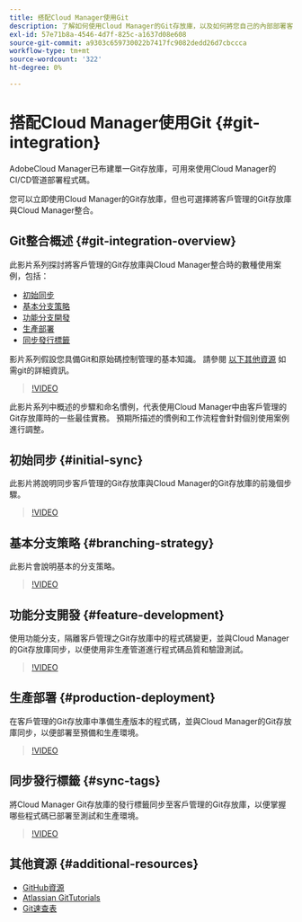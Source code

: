 ```yaml
---
title: 搭配Cloud Manager使用Git
description: 了解如何使用Cloud Manager的Git存放庫，以及如何將您自己的內部部署客戶管理的Git存放庫與Cloud Manager整合。
exl-id: 57e71b8a-4546-4d7f-825c-a1637d08e608
source-git-commit: a9303c659730022b7417fc9082dedd26d7cbccca
workflow-type: tm+mt
source-wordcount: '322'
ht-degree: 0%

---
```


# 搭配Cloud Manager使用Git {#git-integration}

AdobeCloud Manager已布建單一Git存放庫，可用來使用Cloud Manager的CI/CD管道部署程式碼。

您可以立即使用Cloud Manager的Git存放庫，但也可選擇將客戶管理的Git存放庫與Cloud Manager整合。

## Git整合概述 {#git-integration-overview}

此影片系列探討將客戶管理的Git存放庫與Cloud Manager整合時的數種使用案例，包括：

* [初始同步](#initial-sync)
* [基本分支策略](#branching-strategy)
* [功能分支開發](#feature-development)
* [生產部署](#production-deployment)
* [同步發行標籤](#sync-tags)

影片系列假設您具備Git和原始碼控制管理的基本知識。 請參閱 [以下其他資源](#additional-resources) 如需git的詳細資訊。

>[!VIDEO](https://video.tv.adobe.com/v/28710/)

此影片系列中概述的步驟和命名慣例，代表使用Cloud Manager中由客戶管理的Git存放庫時的一些最佳實務。 預期所描述的慣例和工作流程會針對個別使用案例進行調整。

## 初始同步 {#initial-sync}

此影片將說明同步客戶管理的Git存放庫與Cloud Manager的Git存放庫的前幾個步驟。

>[!VIDEO](https://video.tv.adobe.com/v/28711/?quality=12)

## 基本分支策略 {#branching-strategy}

此影片會說明基本的分支策略。

>[!VIDEO](https://video.tv.adobe.com/v/28712/?quality=12)

## 功能分支開發 {#feature-development}

使用功能分支，隔離客戶管理之Git存放庫中的程式碼變更，並與Cloud Manager的Git存放庫同步，以便使用非生產管道進行程式碼品質和驗證測試。

>[!VIDEO](https://video.tv.adobe.com/v/28723/?quality=12)

## 生產部署 {#production-deployment}

在客戶管理的Git存放庫中準備生產版本的程式碼，並與Cloud Manager的Git存放庫同步，以便部署至預備和生產環境。

>[!VIDEO](https://video.tv.adobe.com/v/28724/?quality=12)

## 同步發行標籤 {#sync-tags}

將Cloud Manager Git存放庫的發行標籤同步至客戶管理的Git存放庫，以便掌握哪些程式碼已部署至測試和生產環境。

>[!VIDEO](https://video.tv.adobe.com/v/28725/?quality=12)

## 其他資源 {#additional-resources}

* [GitHub資源](https://try.github.io)
* [Atlassian GitTutorials](https://www.atlassian.com/git/tutorials/what-is-version-control)
* [Git速查表](https://education.github.com/git-cheat-sheet-education.pdf)
